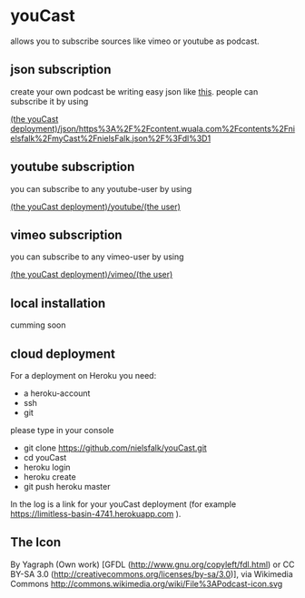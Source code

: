youCast
=======

allows you to subscribe sources like vimeo or youtube as podcast.

json subscription
-----------------
create your own podcast be writing easy json like [this](https://www.wuala.com/nielsfalk/myCast/nielsFalk.json/?dl=1).
people can subscribe it by using

[(the youCast deployment)/json/https%3A%2F%2Fcontent.wuala.com%2Fcontents%2Fnielsfalk%2FmyCast%2FnielsFalk.json%2F%3Fdl%3D1](https://gentle-depths-8524.herokuapp.com/json/https%3A%2F%2Fcontent.wuala.com%2Fcontents%2Fnielsfalk%2FmyCast%2FnielsFalk.json%2F%3Fdl%3D1)

youtube subscription
--------------------
you can subscribe to any youtube-user by using

[(the youCast deployment)/youtube/(the user)](http://localhost:8080/youtube/flow)

vimeo subscription
------------------
you can subscribe to any vimeo-user by using

[(the youCast deployment)/vimeo/(the user)](http://localhost:8080/vimeo/sinco)

local installation
------------------
cumming soon

cloud deployment
----------------
For a deployment on Heroku you need:
* a heroku-account
* ssh
* git

please type in your console
* git clone https://github.com/nielsfalk/youCast.git
* cd youCast
* heroku login
* heroku create
* git push heroku master

In the log is a link for your youCast deployment (for example https://limitless-basin-4741.herokuapp.com ).

The Icon
--------
By Yagraph (Own work) [GFDL (http://www.gnu.org/copyleft/fdl.html) or CC BY-SA 3.0 (http://creativecommons.org/licenses/by-sa/3.0)], via Wikimedia Commons
http://commons.wikimedia.org/wiki/File%3APodcast-icon.svg